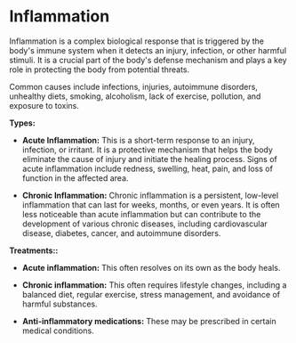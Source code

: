 # Inflammation

Inflammation is a complex biological response that is triggered by the body's immune system when it detects an injury, infection, or other harmful stimuli. It is a crucial part of the body's defense mechanism and plays a key role in protecting the body from potential threats. 

Common causes include infections, injuries, autoimmune disorders, unhealthy diets, smoking, alcoholism, lack of exercise, pollution, and exposure to toxins.

**Types:**

* **Acute Inflammation:** This is a short-term response to an injury, infection, or irritant. It is a protective mechanism that helps the body eliminate the cause of injury and initiate the healing process. Signs of acute inflammation include redness, swelling, heat, pain, and loss of function in the affected area.

* **Chronic Inflammation:** Chronic inflammation is a persistent, low-level inflammation that can last for weeks, months, or even years. It is often less noticeable than acute inflammation but can contribute to the development of various chronic diseases, including cardiovascular disease, diabetes, cancer, and autoimmune disorders.

**Treatments::**

* **Acute inflammation:** This often resolves on its own as the body heals.

* **Chronic inflammation:** This often requires lifestyle changes, including a balanced diet, regular exercise, stress management, and avoidance of harmful substances.

* **Anti-inflammatory medications:** These may be prescribed in certain medical conditions.
